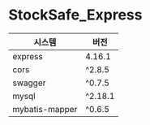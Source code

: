 # StockSafe_Express



|시스템|버전|
|---|---|
|express|4.16.1|
|cors|^2.8.5|
|swagger|^0.7.5 |
|mysql|^2.18.1 |
|mybatis-mapper|^0.6.5|
